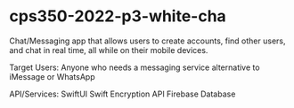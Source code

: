 # cps350-2022-p3-white-cha

Chat/Messaging app that allows users to create accounts, find other users, and chat in real time, all while on their mobile devices.


Target Users:
Anyone who needs a messaging service alternative to iMessage or WhatsApp

API/Services:
SwiftUI
Swift Encryption API
Firebase Database



